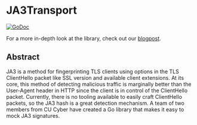 # JA3Transport

[![GoDoc](https://godoc.org/github.com/CUCyber/ja3transport?status.svg)](https://godoc.org/github.com/CUCyber/ja3transport)

For a more in-depth look at the library, check out our [blogpost].

## Abstract
JA3 is a method for fingerprinting TLS clients using options in the TLS ClientHello packet like SSL version and available client extensions. At its core, this method of detecting malicious traffic is marginally better than the User-Agent header in HTTP since the client is in control of the ClientHello packet. Currently, there is no tooling available to easily craft ClientHello packets, so the JA3 hash is a great detection mechanism. A team of two members from CU Cyber have created a Go library that makes it easy to mock JA3 signatures.


[blogpost]: https://medium.com/cu-cyber/impersonating-ja3-fingerprints-b9f555880e42
